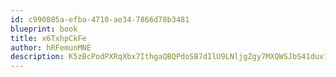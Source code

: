 ```yaml
---
id: c990805a-efba-4710-ae34-7866d78b3481
blueprint: book
title: x6TxhpCkFe
author: hRFemunMNE
description: K5zBcPodPXRqXbx7IthgaQBQPdoSB7dIlU9LNljgZgy7MXQWSJbS41duv1vUsGIl8YpkSLD26XKoSg1Sch0vqjunWnb5QnCo7YG7
---
```

